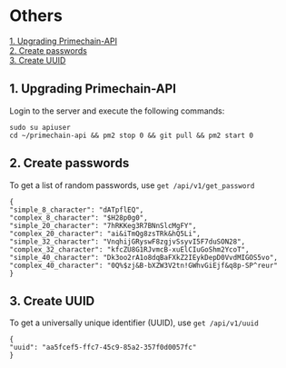 # Others

[1. Upgrading Primechain-API](#1-upgrading-primechain-api)   
[2. Create passwords](#3-create-passwords)   
[3. Create UUID](#4-create-uuid)   

## 1. Upgrading Primechain-API
Login to the server and execute the following commands:
```
sudo su apiuser
cd ~/primechain-api && pm2 stop 0 && git pull && pm2 start 0
```


## 2. Create passwords
To get a list of random passwords, use `get /api/v1/get_password`
```
{
"simple_8_character": "dATpflEQ",
"complex_8_character": "$H28p0g0",
"simple_20_character": "7hRKKeg3R7BNnSlcMgFY",
"complex_20_character": "ai&iTmQg8zsTRk&hQ5Li",
"simple_32_character": "VnqhijGRyswF8zgjvSsyvI5F7duSON28",
"complex_32_character": "kfcZU8G1RJvmcB-xuElCIuGoShm2YcoT",
"simple_40_character": "Dk3oo2rA1o8dqBaFXkZ2IEykDepD0VvdMIGOS5vo",
"complex_40_character": "0Q%$zj&B-bXZW3V2tn!GWhvGiEjf&q8p-SP^reur"
}
```
## 3. Create UUID
To get a universally unique identifier (UUID), use `get /api/v1/uuid`
```
{
"uuid": "aa5fcef5-ffc7-45c9-85a2-357f0d0057fc"
}
```
